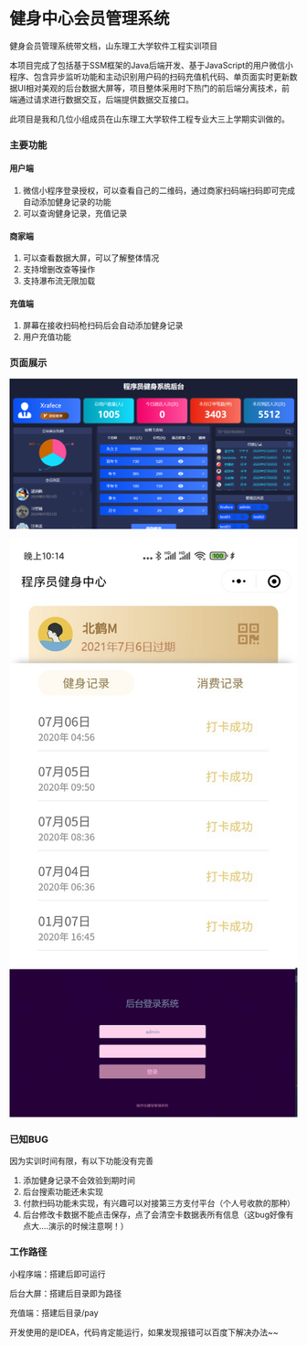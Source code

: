 # 健身中心会员管理系统
健身会员管理系统带文档，山东理工大学软件工程实训项目

本项目完成了包括基于SSM框架的Java后端开发、基于JavaScript的用户微信小程序、包含异步监听功能和主动识别用户码的扫码充值机代码、单页面实时更新数据UI相对美观的后台数据大屏等，项目整体采用时下热门的前后端分离技术，前端通过请求进行数据交互，后端提供数据交互接口。

此项目是我和几位小组成员在山东理工大学软件工程专业大三上学期实训做的。



### 主要功能

#### 用户端

1. 微信小程序登录授权，可以查看自己的二维码，通过商家扫码端扫码即可完成自动添加健身记录的功能
2. 可以查询健身记录，充值记录

#### 商家端

1. 可以查看数据大屏，可以了解整体情况
2. 支持增删改查等操作
3. 支持瀑布流无限加载

#### 充值端

1. 屏幕在接收扫码枪扫码后会自动添加健身记录
2. 用户充值功能



### 页面展示

![后台](图片/后台.png)

![小程序](图片/小程序.jpg)![后台登陆](图片/后台登陆.png)



### 已知BUG

因为实训时间有限，有以下功能没有完善

1. 添加健身记录不会效验到期时间
2. 后台搜索功能还未实现
3. 付款扫码功能未实现，有兴趣可以对接第三方支付平台（个人号收款的那种）
4. 后台修改卡数据不能点击保存，点了会清空卡数据表所有信息（这bug好像有点大....演示的时候注意啊！）



### 工作路径

小程序端：搭建后即可运行

后台大屏：搭建后目录即为路径

充值端：搭建后目录/pay



开发使用的是IDEA，代码肯定能运行，如果发现报错可以百度下解决办法~~



